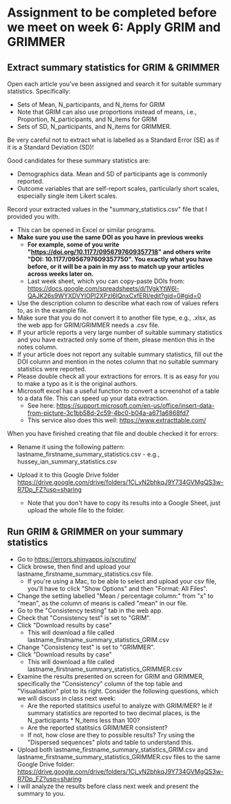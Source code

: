 # Assignment to be completed before we meet on week 6: Apply GRIM and GRIMMER 



## Extract summary statistics for GRIM & GRIMMER

Open each article you've been assigned and search it for suitable summary statistics. Specifically:

- Sets of Mean, N_participants, and N_items for GRIM
- Note that GRIM can also use proportions instead of means, i.e., Proportion, N_participants, and N_items for GRIM
- Sets of SD, N_participants, and N_items for GRIMMER. 

Be very careful not to extract what is labelled as a Standard Error (SE) as if it is a Standard Deviation (SD)!

Good candidates for these summary statistics are:

- Demographics data. Mean and SD of participants age is commonly reported.
- Outcome variables that are self-report scales, particularly short scales, especially single item Likert scales.

Record your extracted values in the "summary_statistics.csv" file that I provided you with. 

- This can be opened in Excel or similar programs. 
- **Make sure you use the same DOI as you have in previous weeks** 
  - **For example, some of you write "https://doi.org/10.1177/0956797609357718" and others write "DOI: 10.1177/0956797609357750". You exactly what you have before, or it will be a pain in my ass to match up your articles across weeks later on.**
  - Last week sheet, which you can copy-paste DOIs from: https://docs.google.com/spreadsheets/d/1VgkYtW6l-QAJK26s9WYXDVYlOPl2XPzl6IQnxCxfERI/edit?gid=0#gid=0
- Use the description column to describe what each row of values refers to, as in the example file.
- Make sure that you do not convert it to another file type, e.g., .xlsx, as the web app for GRIM/GRIMMER needs a .csv file. 
- If your article reports a very large number of suitable summary statistics and you have extracted only some of them, please mention this in the notes column.
- If your article does not report any suitable summary statistics, fill out the DOI column and mention in the notes column that no suitable summary statistics were reported.
- Please double check all your extractions for errors. It is as easy for you to make a typo as it is the original authors.
- Microsoft excel has a useful function to convert a screenshot of a table to a data file. This can speed up your data extraction. 
  - See here: https://support.microsoft.com/en-us/office/insert-data-from-picture-3c1bb58d-2c59-4bc0-b04a-a671a6868fd7 
  - This service also does this well: https://www.extracttable.com/

When you have finished creating that file and double checked it for errors:

- Rename it using the following pattern: lastname_firstname_summary_statistics.csv - e.g., hussey_ian_summary_statistics.csv

- Upload it to this Google Drive folder https://drive.google.com/drive/folders/1Cj_yN2bhkqJ9Y734GVMgQS3w-R7Dp_FZ?usp=sharing

  - Note that you don't have to copy its results into a Google Sheet, just upload the whole file to the folder.

  

## Run GRIM & GRIMMER on your summary statistics

- Go to https://errors.shinyapps.io/scrutiny/
- Click browse, then find and upload your lastname_firstname_summary_statistics.csv file. 
  - If you're using a Mac, to be able to select and upload your csv file, you'll have to click "Show Options" and then "Format: All Files".
- Change the setting labelled "Mean / percentage column:" from "x" to "mean", as the column of means is called "mean" in our file.
- Go to the "Consistency testing" tab in the web app. 
- Check that "Consistency test" is set to "GRIM".
- Click "Download results by case"
  - This will download a file called lastname_firstname_summary_statistics_GRIM.csv
- Change "Consistency test" is set to "GRIMMER".
- Click "Download results by case"
  - This will download a file called lastname_firstname_summary_statistics_GRIMMER.csv
- Examine the results presented on screen for GRIM and GRIMMER, specifically the "Consistency" column of the top table and "Visualisation" plot to its right. Consider the following questions, which we will discuss in class next week:
  - Are the reported statitsics useful to analyze with GRIM/MER? Ie if summary statistics are reported to two decimal places, is the N_participants * N_items less than 100?
  - Are the reported statitsics GRIM/MER consistent? 
  - If not, how close are they to possible results? Try using the "Dispersed sequences" plots and table to understand this.
- Upload both lastname_firstname_summary_statistics_GRIM.csv and lastname_firstname_summary_statistics_GRIMMER.csv files to the same Google Drive folder: https://drive.google.com/drive/folders/1Cj_yN2bhkqJ9Y734GVMgQS3w-R7Dp_FZ?usp=sharing
- I will analyze the results before class next week and present the summary to you.




